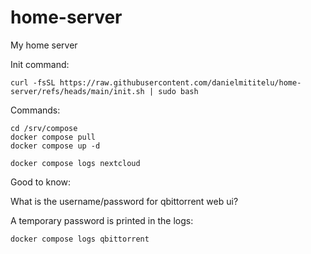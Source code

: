 # home-server
My home server

Init command:
```
curl -fsSL https://raw.githubusercontent.com/danielmititelu/home-server/refs/heads/main/init.sh | sudo bash
```

Commands:
```
cd /srv/compose
docker compose pull
docker compose up -d

docker compose logs nextcloud
```

Good to know:

What is the username/password for qbittorrent web ui?

A temporary password is printed in the logs:
```
docker compose logs qbittorrent
```